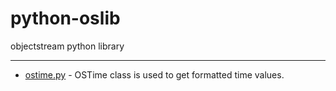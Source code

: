 # python-oslib
objectstream python library

----

* [ostime.py](ostime.py) - OSTime class is used to get formatted time values.

